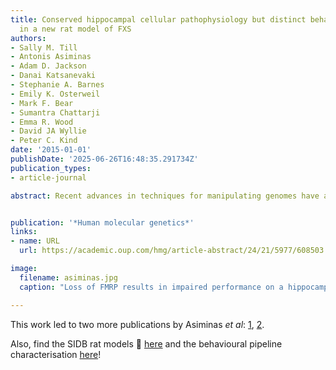 ```yaml
---
title: Conserved hippocampal cellular pathophysiology but distinct behavioural deficits
  in a new rat model of FXS
authors:
- Sally M. Till
- Antonis Asiminas
- Adam D. Jackson
- Danai Katsanevaki
- Stephanie A. Barnes
- Emily K. Osterweil
- Mark F. Bear
- Sumantra Chattarji
- Emma R. Wood
- David JA Wyllie
- Peter C. Kind
date: '2015-01-01'
publishDate: '2025-06-26T16:48:35.291734Z'
publication_types:
- article-journal

abstract: Recent advances in techniques for manipulating genomes have allowed the generation of transgenic animals other than mice. These new models enable cross-mammalian comparison of neurological disease from core cellular pathophysiology to circuit and behavioural endophenotypes. Moreover they will enable us to directly test whether common cellular dysfunction or behavioural outcomes of a genetic mutation are more conserved across species. Using a new rat model of Fragile X Syndrome, we report that *Fmr1* knockout (KO) rats exhibit elevated basal protein synthesis and an increase in mGluR-dependent long-term depression in CA1 of the hippocampus that is independent of new protein synthesis. These defects in plasticity are accompanied by an increase in dendritic spine density selectively in apical dendrites and subtle changes in dendritic spine morphology of CA1 pyramidal neurons. Behaviourally, *Fmr1* KO rats show deficits in hippocampal-dependent, but not hippocampal-independent, forms of associative recognition memory indicating that the loss of fragile X mental retardation protein (FMRP) causes defects in episodic-like memory. In contrast to previous reports from mice, *Fmr1* KO rats show no deficits in spatial reference memory reversal learning. One-trial spatial learning in a delayed matching to place water maze task was also not affected by the loss of FMRP in rats. This is the first evidence for conservation across mammalian species of cellular and physiological hippocampal phenotypes associated with the loss of FMRP. Furthermore, while key cellular phenotypes are conserved they manifest in distinct behavioural dysfunction. Finally, our data reveal novel information about the selective role of FMRP in hippocampus-dependent associative memory.


publication: '*Human molecular genetics*'
links:
- name: URL
  url: https://academic.oup.com/hmg/article-abstract/24/21/5977/608503

image:
  filename: asiminas.jpg
  caption: "Loss of FMRP results in impaired performance on a hippocampus-dependent novelty preference task"

---
```




This work led to two more publications by Asiminas *et al*: [1](https://www.frontiersin.org/journals/behavioral-neuroscience/articles/10.3389/fnbeh.2022.969871/full), [2](https://molecularautism.biomedcentral.com/articles/10.1186/s13229-022-00528-z).

Also, find the SIDB rat models 🐁 [here](https://sidb.org.uk/what-we-do/) and the behavioural pipeline characterisation [here](https://sidb.org.uk/facilities/rat-behavioural-phenotyping-pipeline/)!